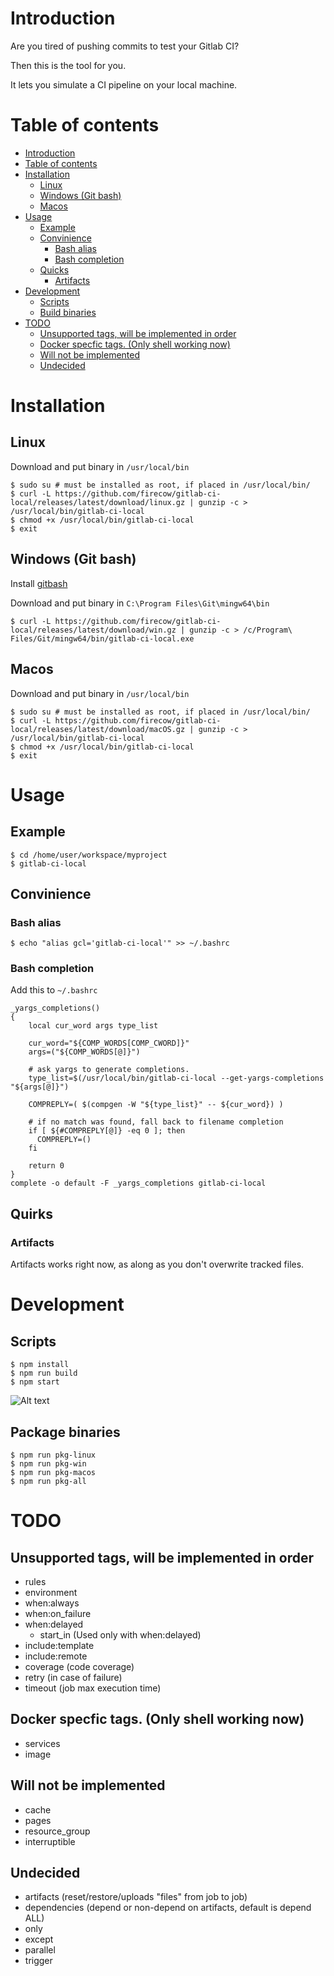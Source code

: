 # Introduction
Are you tired of pushing commits to test your Gitlab CI?

Then this is the tool for you.

It lets you simulate a CI pipeline on your local machine.

# Table of contents
   * [Introduction](#introduction)
   * [Table of contents](#table-of-contents)
   * [Installation](#installation)
      * [Linux](#linux)
      * [Windows (Git bash)](#windows-git-bash)
      * [Macos](#macos)
   * [Usage](#usage)
      * [Example](#example)
      * [Convinience](#convinience)
         * [Bash alias](#bash-alias)
         * [Bash completion](#bash-completion)
      * [Quicks](#quirks)
         * [Artifacts](#artifacts)
   * [Development](#development)
      * [Scripts](#scripts)
      * [Build binaries](#build-binaries)
   * [TODO](#todo)
      * [Unsupported tags, will be implemented in order](#unsupported-tags-will-be-implemented-in-order)
      * [Docker specfic tags. (Only shell working now)](#docker-specfic-tags-only-shell-working-now)
      * [Will not be implemented](#will-not-be-implemented)
      * [Undecided](#undecided)

# Installation
## Linux
Download and put binary in `/usr/local/bin`

    $ sudo su # must be installed as root, if placed in /usr/local/bin/
    $ curl -L https://github.com/firecow/gitlab-ci-local/releases/latest/download/linux.gz | gunzip -c > /usr/local/bin/gitlab-ci-local
    $ chmod +x /usr/local/bin/gitlab-ci-local
    $ exit
    
## Windows (Git bash)
Install [gitbash](https://git-scm.com/downloads)

Download and put binary in `C:\Program Files\Git\mingw64\bin`

    $ curl -L https://github.com/firecow/gitlab-ci-local/releases/latest/download/win.gz | gunzip -c > /c/Program\ Files/Git/mingw64/bin/gitlab-ci-local.exe

## Macos
Download and put binary in `/usr/local/bin`

    $ sudo su # must be installed as root, if placed in /usr/local/bin/
    $ curl -L https://github.com/firecow/gitlab-ci-local/releases/latest/download/macOS.gz | gunzip -c > /usr/local/bin/gitlab-ci-local
    $ chmod +x /usr/local/bin/gitlab-ci-local
    $ exit

# Usage
## Example
    $ cd /home/user/workspace/myproject
    $ gitlab-ci-local

## Convinience
### Bash alias
    $ echo "alias gcl='gitlab-ci-local'" >> ~/.bashrc
### Bash completion

Add this to `~/.bashrc`
```
_yargs_completions()
{
    local cur_word args type_list

    cur_word="${COMP_WORDS[COMP_CWORD]}"
    args=("${COMP_WORDS[@]}")

    # ask yargs to generate completions.
    type_list=$(/usr/local/bin/gitlab-ci-local --get-yargs-completions "${args[@]}")

    COMPREPLY=( $(compgen -W "${type_list}" -- ${cur_word}) )

    # if no match was found, fall back to filename completion
    if [ ${#COMPREPLY[@]} -eq 0 ]; then
      COMPREPLY=()
    fi

    return 0
}
complete -o default -F _yargs_completions gitlab-ci-local
```

## Quirks
### Artifacts
Artifacts works right now, as along as you don't overwrite tracked files.

# Development
## Scripts

    $ npm install
    $ npm run build
    $ npm start

![Alt text](/docs/images/development.png "Development output")

## Package binaries
    $ npm run pkg-linux
    $ npm run pkg-win
    $ npm run pkg-macos
    $ npm run pkg-all

# TODO

## Unsupported tags, will be implemented in order
- rules
- environment
- when:always
- when:on_failure
- when:delayed
  - start_in (Used only with when:delayed)
- include:template
- include:remote
- coverage (code coverage)
- retry (in case of failure)
- timeout (job max execution time)

## Docker specfic tags. (Only shell working now)
- services
- image

## Will not be implemented
- cache
- pages
- resource_group
- interruptible

## Undecided
- artifacts (reset/restore/uploads "files" from job to job)
- dependencies (depend or non-depend on artifacts, default is depend ALL)
- only
- except
- parallel
- trigger
